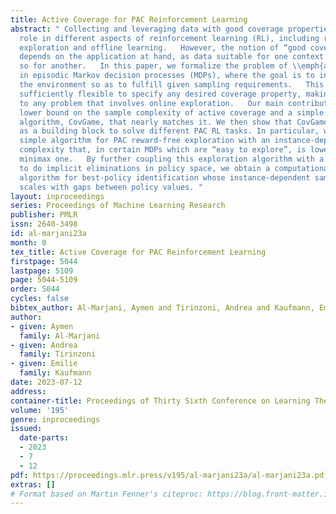 ```yaml
---
title: Active Coverage for PAC Reinforcement Learning
abstract: " Collecting and leveraging data with good coverage properties plays a crucial
  role in different aspects of reinforcement learning (RL), including reward-free
  exploration and offline learning.   However, the notion of “good coverage” really
  depends on the application at hand, as data suitable for one context may not be
  so for another.   In this paper, we formalize the problem of \\emph{active coverage}
  in episodic Markov decision processes (MDPs), where the goal is to interact with
  the environment so as to fulfill given sampling requirements.   This framework is
  sufficiently flexible to specify any desired coverage property, making it applicable
  to any problem that involves online exploration.   Our main contribution is an \\emph{instance-dependent}
  lower bound on the sample complexity of active coverage and a simple game-theoretic
  algorithm, CovGame, that nearly matches it. We then show that CovGame can be used
  as a building block to solve different PAC RL tasks. In particular, we obtain a
  simple algorithm for PAC reward-free exploration with an instance-dependent sample
  complexity that, in certain MDPs which are “easy to explore”, is lower than the
  minimax one.   By further coupling this exploration algorithm with a new technique
  to do implicit eliminations in policy space, we obtain a computationally-efficient
  algorithm for best-policy identification whose instance-dependent sample complexity
  scales with gaps between policy values. "
layout: inproceedings
series: Proceedings of Machine Learning Research
publisher: PMLR
issn: 2640-3498
id: al-marjani23a
month: 0
tex_title: Active Coverage for PAC Reinforcement Learning
firstpage: 5044
lastpage: 5109
page: 5044-5109
order: 5044
cycles: false
bibtex_author: Al-Marjani, Aymen and Tirinzoni, Andrea and Kaufmann, Emilie
author:
- given: Aymen
  family: Al-Marjani
- given: Andrea
  family: Tirinzoni
- given: Emilie
  family: Kaufmann
date: 2023-07-12
address: 
container-title: Proceedings of Thirty Sixth Conference on Learning Theory
volume: '195'
genre: inproceedings
issued:
  date-parts:
  - 2023
  - 7
  - 12
pdf: https://proceedings.mlr.press/v195/al-marjani23a/al-marjani23a.pdf
extras: []
# Format based on Martin Fenner's citeproc: https://blog.front-matter.io/posts/citeproc-yaml-for-bibliographies/
---
```

